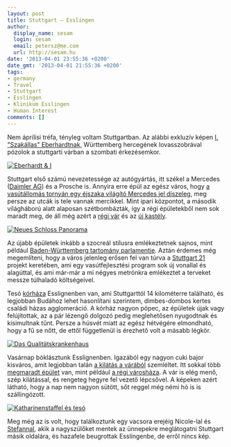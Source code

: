 ```yaml
---
layout: post
title: Stuttgart — Esslingen
author:
  display_name: sesam
  login: sesam
  email: petersz@me.com
  url: http://sesam.hu
date: '2013-04-01 23:55:36 +0200'
date_gmt: '2013-04-01 21:55:36 +0200'
tags:
- germany
- Travel
- Stuttgart
- Esslingen
- Klinikum Esslingen
- Human Interest
comments: []
---
```


Nem áprilisi tréfa, tényleg voltam Stuttgartban. Az alábbi exkluzív képen [I. "Szakállas" Eberhardtnak](http://de.wikipedia.org/wiki/Eberhard_I._\(Württemberg,_Herzog\)), Württemberg hercegének lovasszobrával pózolok a stuttgarti várban a szombati érkezésemkor.

[![Eberhardt & I](http://sesam.hu/wp-content/uploads/2013/04/2013-03-30-16.47.02-1024x768.jpg)](http://sesam.hu/wp-content/uploads/2013/04/2013-03-30-16.47.02.jpg)

Stuttgart első számú nevezetessége az autógyártás, itt székel a Mercedes ([Daimler AG](http://en.wikipedia.org/wiki/Daimler_AG)) és a Prosche is. Annyira erre épül az egész város, hogy [a vasútállomás tornyán egy éjszaka világító Mercedes jel díszeleg](http://www.flickr.com/photos/sesamsys/8611574980/in/set-72157633129314441), meg persze az utcák is tele vannak mercikkel. Mint ipari központot, a második világháború alatt alaposan szétbombázták, így a régi épületekből nem sok maradt meg, de áll még azért a [régi vár](http://www.flickr.com/photos/sesamsys/8611577638/in/set-72157633129314441) és az [új kastély](http://www.flickr.com/photos/sesamsys/8605735021/in/set-72157633129314441).

[![Neues Schloss Panorama](http://farm9.staticflickr.com/8381/8611579590_e316381ace_z.jpg)](http://www.flickr.com/photos/sesamsys/8611579590 "Neues Schloss Panorama by sesamsys, on Flickr")

Az újabb épületek inkább a szocreál stílusra emlékeztetnek sajnos, mint például [Baden-Württemberg tartomány parlamentje](http://www.flickr.com/photos/sesamsys/8610473877/in/set-72157633129314441). Aztán érdemes még megemlíteni, hogy a város jelenleg erősen fel van túrva a [Stuttgart 21](http://de.wikipedia.org/wiki/Stuttgart_21) projekt keretében, ami egy vasútfejlesztési program sok új vonallal és alagúttal, és ami már-már a mi négyes metrónkra emlékeztet a terveket messze túlhaladó költségeivel.

Tesó [kórháza](http://www.klinikum-esslingen.de) Esslignenben van, ami Stuttgarttól 14 kilométerre található, és legjobban Budához lehet hasonlítani szerintem, dimbes-dombos kertes családi házas agglomeráció. A kórház nagyon pöpec, az épületek újak vagy felújítottak, az a pár lézengő dolgozó pedig meglehetősen nyugodtnak és kisimultnak tűnt. Persze a húsvét miatt az egész hétvégére elmondható, hogy a fű se nőtt, de ettől függetlenül is érezhető volt a másabb légkör.

[![Das Qualitätskrankenhaus](http://sesam.hu/wp-content/uploads/2013/04/2013-03-30-20.31.39-1024x768.jpg)](http://sesam.hu/wp-content/uploads/2013/04/2013-03-30-20.31.39.jpg)

Vasárnap bóklásztunk Esslignenben. Igazából egy nagyon cuki bajor kisváros, amit legjobban talán [a kilátás a várából](http://www.flickr.com/photos/sesamsys/8606888214/in/set-72157633129314441) szemléltet. Itt sokkal több [megmaradt épület](http://www.flickr.com/photos/sesamsys/8606913256/in/set-72157633129314441) van, mint például [a régi városháza](http://www.flickr.com/photos/sesamsys/8605824833/in/set-72157633129314441). A vár is elég menő, szép kilátással, és rengeteg hegyre fel vezető lépcsővel. A képeken azért látható, hogy a nap nem nagyon sütött, sőt reggel még némi hó is is szállingózott.

[![Katharinenstaffel és tesó](http://sesam.hu/wp-content/uploads/2013/04/2013-03-31-11.57.49-768x1024.jpg)](http://sesam.hu/wp-content/uploads/2013/04/2013-03-31-11.57.49.jpg)

Meg még az is volt, hogy találkoztunk egy vacsora erejéig Nicole-lal és [Stefannal](http://www.thxbye.de), akik a nagyszülőket mentek az ünnepekre meglátogatni Stuttgart másik oldalára, és hazafele beugrottak Esslingenbe, de erről nincs kép.

